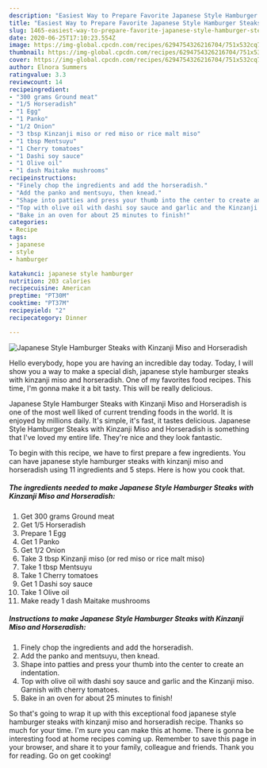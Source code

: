 ```yaml
---
description: "Easiest Way to Prepare Favorite Japanese Style Hamburger Steaks with Kinzanji Miso and Horseradish"
title: "Easiest Way to Prepare Favorite Japanese Style Hamburger Steaks with Kinzanji Miso and Horseradish"
slug: 1465-easiest-way-to-prepare-favorite-japanese-style-hamburger-steaks-with-kinzanji-miso-and-horseradish
date: 2020-06-25T17:10:23.554Z
image: https://img-global.cpcdn.com/recipes/6294754326216704/751x532cq70/japanese-style-hamburger-steaks-with-kinzanji-miso-and-horseradish-recipe-main-photo.jpg
thumbnail: https://img-global.cpcdn.com/recipes/6294754326216704/751x532cq70/japanese-style-hamburger-steaks-with-kinzanji-miso-and-horseradish-recipe-main-photo.jpg
cover: https://img-global.cpcdn.com/recipes/6294754326216704/751x532cq70/japanese-style-hamburger-steaks-with-kinzanji-miso-and-horseradish-recipe-main-photo.jpg
author: Elnora Summers
ratingvalue: 3.3
reviewcount: 14
recipeingredient:
- "300 grams Ground meat"
- "1/5 Horseradish"
- "1 Egg"
- "1 Panko"
- "1/2 Onion"
- "3 tbsp Kinzanji miso or red miso or rice malt miso"
- "1 tbsp Mentsuyu"
- "1 Cherry tomatoes"
- "1 Dashi soy sauce"
- "1 Olive oil"
- "1 dash Maitake mushrooms"
recipeinstructions:
- "Finely chop the ingredients and add the horseradish."
- "Add the panko and mentsuyu, then knead."
- "Shape into patties and press your thumb into the center to create an indentation."
- "Top with olive oil with dashi soy sauce and garlic and the Kinzanji miso. Garnish with cherry tomatoes."
- "Bake in an oven for about 25 minutes to finish!"
categories:
- Recipe
tags:
- japanese
- style
- hamburger

katakunci: japanese style hamburger 
nutrition: 203 calories
recipecuisine: American
preptime: "PT30M"
cooktime: "PT37M"
recipeyield: "2"
recipecategory: Dinner

---
```



![Japanese Style Hamburger Steaks with Kinzanji Miso and Horseradish](https://img-global.cpcdn.com/recipes/6294754326216704/751x532cq70/japanese-style-hamburger-steaks-with-kinzanji-miso-and-horseradish-recipe-main-photo.jpg)

Hello everybody, hope you are having an incredible day today. Today, I will show you a way to make a special dish, japanese style hamburger steaks with kinzanji miso and horseradish. One of my favorites food recipes. This time, I'm gonna make it a bit tasty. This will be really delicious.

Japanese Style Hamburger Steaks with Kinzanji Miso and Horseradish is one of the most well liked of current trending foods in the world. It is enjoyed by millions daily. It's simple, it's fast, it tastes delicious. Japanese Style Hamburger Steaks with Kinzanji Miso and Horseradish is something that I've loved my entire life. They're nice and they look fantastic.




To begin with this recipe, we have to first prepare a few ingredients. You can have japanese style hamburger steaks with kinzanji miso and horseradish using 11 ingredients and 5 steps. Here is how you cook that.

<!--inarticleads1-->

##### The ingredients needed to make Japanese Style Hamburger Steaks with Kinzanji Miso and Horseradish:

1. Get 300 grams Ground meat
1. Get 1/5 Horseradish
1. Prepare 1 Egg
1. Get 1 Panko
1. Get 1/2 Onion
1. Take 3 tbsp Kinzanji miso (or red miso or rice malt miso)
1. Take 1 tbsp Mentsuyu
1. Take 1 Cherry tomatoes
1. Get 1 Dashi soy sauce
1. Take 1 Olive oil
1. Make ready 1 dash Maitake mushrooms




<!--inarticleads2-->

##### Instructions to make Japanese Style Hamburger Steaks with Kinzanji Miso and Horseradish:

1. Finely chop the ingredients and add the horseradish.
1. Add the panko and mentsuyu, then knead.
1. Shape into patties and press your thumb into the center to create an indentation.
1. Top with olive oil with dashi soy sauce and garlic and the Kinzanji miso. Garnish with cherry tomatoes.
1. Bake in an oven for about 25 minutes to finish!




So that's going to wrap it up with this exceptional food japanese style hamburger steaks with kinzanji miso and horseradish recipe. Thanks so much for your time. I'm sure you can make this at home. There is gonna be interesting food at home recipes coming up. Remember to save this page in your browser, and share it to your family, colleague and friends. Thank you for reading. Go on get cooking!

